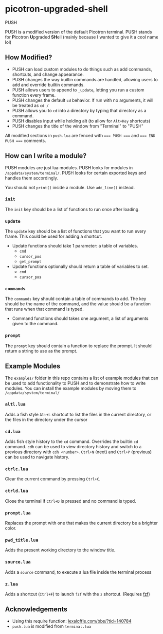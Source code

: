 # picotron-upgraded-shell
PUSH

PUSH is a modified version of the default Picotron terminal. PUSH stands for **P**icotron **U**pgraded **SH**ell (mainly because I wanted to give it a cool name lol)

## How Modified?

* PUSH can load custom modules to do things such as add commands, shortcuts, and change appearance.
* PUSH changes the way builtin commands are handled, allowing users to add and override builtin commands.
* PUSH allows users to append to `_update`, letting you run a custom function every frame.
* PUSH changes the default `cd` behavior. If run with no arguments, it will be treated as `cd /`
* PUSH allows you to `cd` into a directory by typing that directory as a command.
* PUSH disables input while holding alt (to allow for `Alt+Key` shortcuts)
* PUSH changes the title of the window from "Terminal" to "PUSH"

All modified sections in `push.lua` are fenced with `=== PUSH ===` and `=== END PUSH ===` comments.

## How can I write a module?

PUSH modules are just lua modules. PUSH looks for modules in `/appdata/system/terminal/`. PUSH looks for certain exported keys and handles them accordingly.

You should not `print()` inside a module. Use `add_line()` instead.

### `init`

The `init` key should be a list of functions to run once after loading.

### `update`

The `update` key should be a list of functions that you want to run every frame. This could be used for adding a shortcut.

* Update functions should take 1 parameter: a table of variables.
    * `cmd`
    * `cursor_pos`
    * `get_prompt`
* Update functions optionally should return a table of variables to set.
    * `cmd`
    * `cursor_pos`

### `commands`

The `commands` key should contain a table of commands to add. The key should be the name of the command, and the value should be a function that runs when that command is typed.

* Command functions should takes one argument, a list of arguments given to the command.

### `prompt`

The `prompt` key should contain a function to replace the prompt. It should return a string to use as the prompt.

## Example Modules

The `examples/` folder in this repo contains a list of example modules that can be used to add functionality to PUSH and to demonstrate how to write modules. You can install the example modules by moving them to `/appdata/system/terminal/`

### `altl.lua`

Adds a fish style `Alt+L` shortcut to list the files in the current directory, or the files in the directory under the cursor

### `cd.lua`

Adds fish style history to the `cd` command. Overrides the builtin `cd` command. `cdh` can be used to view directory history and switch to a previous directory with `cdh <number>`. `Ctrl+N` (next) and `Ctrl+P` (previous) can be used to navigate history.

### `ctrlc.lua`

Clear the current command by pressing `Ctrl+C`.

### `ctrld.lua`

Close the terminal if `Ctrl+D` is pressed and no command is typed.

### `prompt.lua`

Replaces the prompt with one that makes the current directory be a brighter color.

### `pwd_title.lua`

Adds the present working directory to the window title.

### `source.lua`

Adds a `source` command, to execute a lua file inside the terminal process

### `z.lua`

Adds a shortcut (`Ctrl+F`) to launch `fzf` with the `z` shortcut. (Requires [fzf](https://github.com/Rayquaza01/fuzzy-finder-picotron/))

## Acknowledgements

* Using this require function: [lexaloffle.com/bbs/?tid=140784](https://www.lexaloffle.com/bbs/?tid=140784)
* `push.lua` is modified from `terminal.lua`
